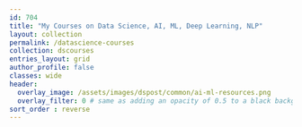 ```yaml
---
id: 704    
title: "My Courses on Data Science, AI, ML, Deep Learning, NLP"
layout: collection
permalink: /datascience-courses
collection: dscourses
entries_layout: grid
author_profile: false
classes: wide
header:
  overlay_image: /assets/images/dspost/common/ai-ml-resources.png
  overlay_filter: 0 # same as adding an opacity of 0.5 to a black background
sort_order : reverse   
---
```



